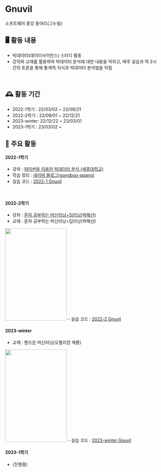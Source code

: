 # Gnuvil
소프트웨어 중앙 동아리(그누빌)


## 🖥️ 활동 내용
- 빅데이터(데이터사이언스) 스터디 활동<br>
- 강의와 교재를 활용하여 빅데이터 분석에 대한 내용을 익히고, 매주 실습과 약 2시간의 토론을 통해 통계적 지식과 빅데이터 분석법을 익힘
<br>

## 🕰️ 활동 기간
* 2022-1학기 : 22/03/02 ~ 22/06/21
* 2022-2학기 : 22/09/01 ~ 22/12/21
* 2023-winter: 22/12/22 ~ 23/03/01
* 2023-1학기 : 23/03/02 ~ 



## 📌 주요 활동
#### 2022-1학기
- 강좌 : <a href="http://www.kmooc.kr/courses/course-v1:SejonguniversityK+SJKMOOC05k+2018_02SJ5_R2/course/">파이썬을 이용한 빅데이터 분석 (세종대학교)</a>
- 학습 정리 : <a href="https://blog.naver.com/gongboo_ppang/222665517796">네이버 블로그(gongboo-ppang)</a>
- 실습 코드 : <a href="https://github.com/SS-yong/Gnuvil/tree/main/2022-1%20Gnuvil">2022-1 Gnuvil</a>
<br>

#### 2022-2학기
- 강좌 : <a href="https://www.youtube.com/watch?v=J6wehCO_c58&list=PLJN246lAkhQjoU0C4v8FgtbjOIXxSs_4Q" >혼자 공부하는 머신러닝+딥러닝(박해선)</a>
- 교재 : 혼자 공부하는 머신러닝+딥러닝(박해선)
<img src="https://image.aladin.co.kr/product/25793/20/cover500/k052736813_2.jpg"  width="200" height="300">
- 실습 코드 : <a href="https://github.com/SS-yong/Gnuvil/tree/main/2022-2%20Gnuvil">2022-2 Gnuvil</a>
<br>

#### 2023-winter
- 교재 : 핸즈온 머신러닝(오렐리앙 제롱)
<img src="https://image.aladin.co.kr/product/23767/71/cover500/k532639960_1.jpg"  width="200" height="300">
- 실습 코드 : <a href="https://github.com/SS-yong/Gnuvil/tree/main/2023-winter%20Gnuvil">2023-winter Gnuvil</a>
<br>

#### 2023-1학기
- (진행중)
